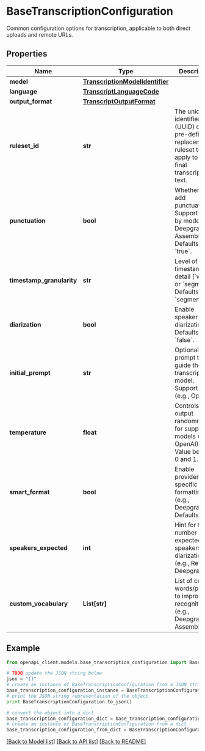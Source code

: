 # BaseTranscriptionConfiguration

Common configuration options for transcription, applicable to both direct uploads and remote URLs.

## Properties
Name | Type | Description | Notes
------------ | ------------- | ------------- | -------------
**model** | [**TranscriptionModelIdentifier**](TranscriptionModelIdentifier.md) |  | 
**language** | [**TranscriptLanguageCode**](TranscriptLanguageCode.md) |  | [optional] 
**output_format** | [**TranscriptOutputFormat**](TranscriptOutputFormat.md) |  | [optional] 
**ruleset_id** | **str** | The unique identifier (UUID) of a pre-defined replacement ruleset to apply to the final transcription text. | [optional] 
**punctuation** | **bool** | Whether to add punctuation. Support varies by model (e.g., Deepgram, AssemblyAI). Defaults to &#x60;true&#x60;. | [optional] [default to True]
**timestamp_granularity** | **str** | Level of timestamp detail (&#x60;word&#x60; or &#x60;segment&#x60;). Defaults to &#x60;segment&#x60;. | [optional] [default to 'segment']
**diarization** | **bool** | Enable speaker diarization. Defaults to &#x60;false&#x60;. | [optional] [default to False]
**initial_prompt** | **str** | Optional text prompt to guide the transcription model. Support varies (e.g., OpenAI). | [optional] 
**temperature** | **float** | Controls output randomness for supported models (e.g., OpenAI). Value between 0 and 1. | [optional] 
**smart_format** | **bool** | Enable provider-specific smart formatting (e.g., Deepgram). Defaults vary. | [optional] 
**speakers_expected** | **int** | Hint for the number of expected speakers for diarization (e.g., RevAI, Deepgram). | [optional] 
**custom_vocabulary** | **List[str]** | List of custom words/phrases to improve recognition (e.g., Deepgram, AssemblyAI). | [optional] 

## Example

```python
from openapi_client.models.base_transcription_configuration import BaseTranscriptionConfiguration

# TODO update the JSON string below
json = "{}"
# create an instance of BaseTranscriptionConfiguration from a JSON string
base_transcription_configuration_instance = BaseTranscriptionConfiguration.from_json(json)
# print the JSON string representation of the object
print BaseTranscriptionConfiguration.to_json()

# convert the object into a dict
base_transcription_configuration_dict = base_transcription_configuration_instance.to_dict()
# create an instance of BaseTranscriptionConfiguration from a dict
base_transcription_configuration_from_dict = BaseTranscriptionConfiguration.from_dict(base_transcription_configuration_dict)
```
[[Back to Model list]](../README.md#documentation-for-models) [[Back to API list]](../README.md#documentation-for-api-endpoints) [[Back to README]](../README.md)


